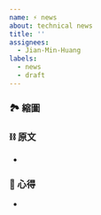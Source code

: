 ```yaml
---
name: ⚡️ news
about: technical news
title: ''
assignees:
  - Jian-Min-Huang
labels:
  - news
  - draft
---
```


### 🏞 縮圖

### ⛓ 原文
*

### 📜 心得
*
